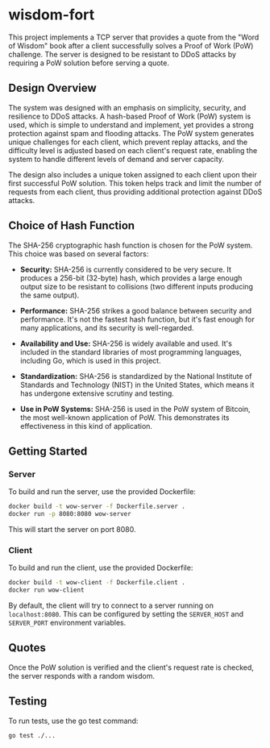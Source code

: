 # wisdom-fort

This project implements a TCP server that provides a quote from the "Word of Wisdom" book after a client successfully solves a Proof of Work (PoW) challenge. The server is designed to be resistant to DDoS attacks by requiring a PoW solution before serving a quote.

## Design Overview

The system was designed with an emphasis on simplicity, security, and resilience to DDoS attacks. A hash-based Proof of Work (PoW) system is used, which is simple to understand and implement, yet provides a strong protection against spam and flooding attacks. The PoW system generates unique challenges for each client, which prevent replay attacks, and the difficulty level is adjusted based on each client's request rate, enabling the system to handle different levels of demand and server capacity.

The design also includes a unique token assigned to each client upon their first successful PoW solution. This token helps track and limit the number of requests from each client, thus providing additional protection against DDoS attacks.

## Choice of Hash Function

The SHA-256 cryptographic hash function is chosen for the PoW system. This choice was based on several factors:

- **Security:** SHA-256 is currently considered to be very secure. It produces a 256-bit (32-byte) hash, which provides a large enough output size to be resistant to collisions (two different inputs producing the same output).

- **Performance:** SHA-256 strikes a good balance between security and performance. It's not the fastest hash function, but it's fast enough for many applications, and its security is well-regarded.

- **Availability and Use:** SHA-256 is widely available and used. It's included in the standard libraries of most programming languages, including Go, which is used in this project.

- **Standardization:** SHA-256 is standardized by the National Institute of Standards and Technology (NIST) in the United States, which means it has undergone extensive scrutiny and testing.

- **Use in PoW Systems:** SHA-256 is used in the PoW system of Bitcoin, the most well-known application of PoW. This demonstrates its effectiveness in this kind of application.

## Getting Started

### Server

To build and run the server, use the provided Dockerfile:

```sh
docker build -t wow-server -f Dockerfile.server .
docker run -p 8080:8080 wow-server
```

This will start the server on port 8080.

### Client

To build and run the client, use the provided Dockerfile:

```sh
docker build -t wow-client -f Dockerfile.client .
docker run wow-client
```

By default, the client will try to connect to a server running on `localhost:8080`. This can be configured by setting the `SERVER_HOST` and `SERVER_PORT` environment variables.

## Quotes

Once the PoW solution is verified and the client's request rate is checked, the server responds with a random wisdom.

## Testing

To run tests, use the go test command:

```sh
go test ./...
```
